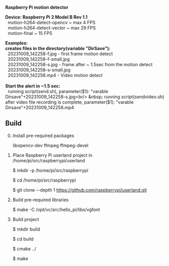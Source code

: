 <b>Raspberry Pi motion detector<br></b>

<b>Device: Raspberry Pi 2 Model B Rev 1.1</b><br/>
&nbsp;  motion-h264-detect-opencv  ~ max 4 FPS <br/>
&nbsp;  motion-h264-detect-vector  ~ max 29 FPS<br/>
&nbsp;  motion-final  ~ 15 FPS<br/>

<b>Examples:<br/>
creates files in the directory(variable "DirSave"):</b> <br/>
&nbsp;  20231009_142258-f.jpg   - first frame motion detect<br/>
&nbsp;  20231009_142258-f-small.jpg<br/>
&nbsp;  20231009_142258-s.jpg   - frame after ~ 1.5sec from the motion detect<br/>
&nbsp;  20231009_142258-s-small.jpg<br/>
&nbsp;  20231009_142258.mp4     - Video motion detect<br/>
<br/>
<b>Start the alert in ~1.5 sec:</b><br/>
&nbsp; running script(send.sh), parameter($1): "varable Dirsave"+20231009_142258-s.jpg<br/>
&nbsp; running script(sendvideo.sh) after video file recording is complete, parameter($1): "varable Dirsave"+20231009_142258.mp4<br/>


Build
-----
0. Install pre-required packages
   
    libopencv-dev ffmpeg ffmpeg-devel

1. Place  Raspberry Pi userland project in /home/pi/src/raspberrypi/userland
    
    $ mkdir -p /home/pi/src/raspberrypi
    
    $ cd /home/pi/src/raspberrypi
        
    $ git clone --depth 1 https://github.com/raspberrypi/userland.git


2. Build pre-required libraries
    
    $ make -C /opt/vc/src/hello_pi/libs/vgfont
    

3. Build project 

    $ mkdir build
    
    $ cd build
    
    $ cmake ../
    
    $ make 
    
  
